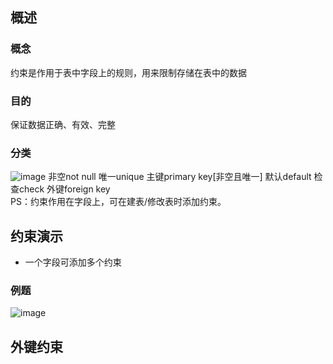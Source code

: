 ## 概述
### 概念
约束是作用于表中字段上的规则，用来限制存储在表中的数据
### 目的
保证数据正确、有效、完整
### 分类
![image](https://github.com/user-attachments/assets/6c079e3f-05d2-40ea-b5bb-42a57720d430)
非空not null 唯一unique 主键primary key[非空且唯一] 默认default 检查check 外键foreign key  
PS：约束作用在字段上，可在建表/修改表时添加约束。
## 约束演示
- 一个字段可添加多个约束
### 例题
![image](https://github.com/user-attachments/assets/aa897751-4007-4a3c-876c-189c49170633)

## 外键约束

